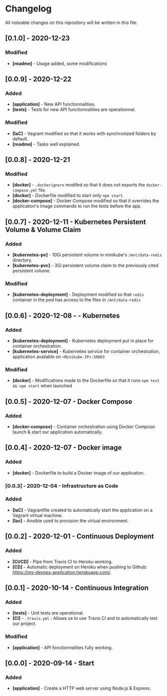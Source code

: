 # Changelog

All noteable changes on this repository will be written in this file.

## [0.1.0] - 2020-12-23

### Modified

- **[readme]** - Usage added, some modifications

## [0.0.9] - 2020-12-22

### Added

- **[application]** - New API functionnalities.
- **[tests]** - Tests for new API functionnalities are operationnal.

### Modified

- **[IaC]** - Vagrant modified so that it works with synchronized folders by default.
- **[readme]** - Tasks well explained.

## [0.0.8] - 2020-12-21

### Modified

- **[docker]** - `.dockerignore` modifed so that it does not exports the `docker-compose.yml` file.
- **[docker]** - Dockerfile modified to start only `npm start`.
- **[docker-compose]** - Docker Compose modified so that it overrides the application's image commands to run the tests before the app.

## [0.0.7] - 2020-12-11 - Kubernetes Persistent Volume & Volume Claim

### Added

- **[kubernetes-pv]** - 10Gi persistent volume in minikube's `/mnt/data-redis` directory.
- **[kubernetes-pvc]** - 3Gi persistent volume claim to the previously cited persistent volume.

### Modified

- **[kubernetes-deployment]** - Deployment modified so that `redis` container in the pod has access to the files in `/mnt/data-redis`

## [0.0.6] - 2020-12-08 - - Kubernetes

### Added

- **[kubernetes-deployment]** - Kubernetes deployment put in place for container orchestration.
- **[kubernetes-service]** - Kubernetes service for container orchestration, application available on `<Minikube-IP>:30003`

### Modified

- **[docker]** - Modifications made to the Dockerfile so that it runs `npm test && npm start` when launched

## [0.0.5] - 2020-12-07 - Docker Compose

### Added

- **[docker-compose]** - Container orchestration using Docker Compose: launch & start our application automatically.

## [0.0.4] - 2020-12-07 - Docker image

### Added

- **[docker]** - Dockerfile to build a Docker image of our application.

### [0.0.3] - 2020-12-04 - Infrastructure as Code

### Added

- **[IaC]** - Vagrantfile created to automatically start the application on a Vagrant virtual machine.
- **[Iac]** - Ansible used to provision the virtual environment.

## [0.0.2] - 2020-12-01 - Continuous Deployment

### Added

- **[CI/CD]** - Pipe from Travis CI to Heroku working.
- **[CD]** - Automatic deployment on Heroku when pushing to Github: https://my-devops-application.herokuapp.com/.

## [0.0.1] - 2020-10-14 - Continuous Integration

### Added

- **[tests]** - Unit tests are operational.
- **[CI]** - `.travis.yml` : Allows us to use Travis CI and to automatically test our project.

### Modified

- **[application]** - API fonctionnalities fully working.

## [0.0.0] - 2020-09-14 - Start

### Added

- **[application]** - Create a HTTP web server using Node.js & Express.
